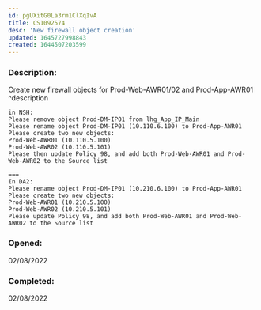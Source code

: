 ```yaml
---
id: pgUXitG0La3rm1ClXqIvA
title: CS1092574
desc: 'New firewall object creation'
updated: 1645727998843
created: 1644507203599
---
```

### Description:  
Create new firewall objects for Prod-Web-AWR01/02 and Prod-App-AWR01  
^description
```
in NSH:
Please remove object Prod-DM-IP01 from lhg_App_IP_Main
Please rename object Prod-DM-IP01 (10.110.6.100) to Prod-App-AWR01
Please create two new objects:
Prod-Web-AWR01 (10.110.5.100)
Prod-Web-AWR02 (10.110.5.101)
Please then update Policy 98, and add both Prod-Web-AWR01 and Prod-Web-AWR02 to the Source list

===
In DA2:
Please rename object Prod-DM-IP01 (10.210.6.100) to Prod-App-AWR01
Please create two new objects:
Prod-Web-AWR01 (10.210.5.100)
Prod-Web-AWR02 (10.210.5.101)
Please update Policy 98, and add both Prod-Web-AWR01 and Prod-Web-AWR02 to the Source list
```
### Opened: 
02/08/2022  
### Completed: 
02/08/2022 

